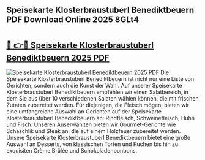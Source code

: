 ## Speisekarte Klosterbraustuberl Benediktbeuern PDF Download Online 2025 8GLt4

# <h2><a href="http://gc667o.nevu.top/?p=Speisekarte+Klosterbraustuberl+Benediktbeuern">🔗 👉🔴 Speisekarte Klosterbraustuberl Benediktbeuern 2025 PDF</a></h2>

[![Speisekarte Klosterbraustuberl Benediktbeuern 2025 PDF](https://i.imgur.com/dBaPXMq.png)](http://gc667o.nevu.top/?p=Speisekarte+Klosterbraustuberl+Benediktbeuern)
Die Speisekarte Klosterbraustuberl Benediktbeuern ist nicht nur eine Liste von Gerichten, sondern auch die Kunst der Wahl. Auf unserer Speisekarte Klosterbraustuberl Benediktbeuern empfehlen wir einen Salatbereich, in dem Sie aus über 10 verschiedenen Salaten wählen können, die mit frischen Zutaten zubereitet werden. Für diejenigen, die Fleisch mögen, bieten wir eine umfangreiche Auswahl an Gerichten auf der Speisekarte Klosterbraustuberl Benediktbeuern an: Rindfleisch, Schweinefleisch, Huhn und Fisch. Unseren Auserwählten bieten wir Gourmet-Gerichte wie Schaschlik und Steak an, die auf einem Holzfeuer zubereitet werden. Unsere Speisekarte Klosterbraustuberl Benediktbeuern bietet eine große Auswahl an Desserts, von klassischen Torten und Kuchen bis hin zu exquisiten Crème Brûlée und Schokoladenbonbons.
